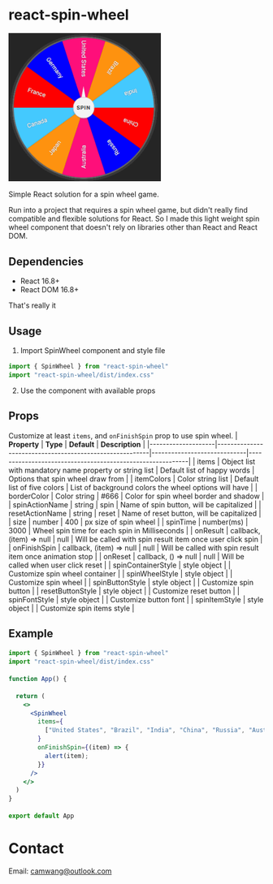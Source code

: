 # react-spin-wheel

<img width=300 src="https://github.com/CamWang/react-spin-wheel/blob/main/public/demo.gif?raw=true">

Simple React solution for a spin wheel game.

Run into a project that requires a spin wheel game, but didn't really find 
compatible and flexible solutions for React. So I made this light weight spin 
wheel component that doesn't rely on libraries other than React and React DOM.

## Dependencies
- React 16.8+
- React DOM 16.8+

That's really it

## Usage

1. Import SpinWheel component and style file
```jsx
import { SpinWheel } from "react-spin-wheel"
import "react-spin-wheel/dist/index.css"
```
2. Use the component with available props

## Props
Customize at least `items`, and `onFinishSpin` prop to use spin wheel.
| **Property**       | **Type**                                                | **Default**                 | **Description**                                           |
|--------------------|---------------------------------------------------------|-----------------------------|-----------------------------------------------------------|
| items              | Object list with mandatory name property or string list | Default list of happy words | Options that spin wheel draw from                         |
| itemColors         | Color string list                                       | Default list of five colors | List of background colors the wheel options will have     |
| borderColor        | Color string                                            | #666                        | Color for spin wheel border and shadow                    |
| spinActionName     | string                                                  | spin                        | Name of spin button, will be capitalized                  |
| resetActionName    | string                                                  | reset                       | Name of reset button, will be capitalized                 |
| size               | number                                                  | 400                         | px size of spin wheel                                     |
| spinTime           | number(ms)                                              | 3000                        | Wheel spin time for each spin in Milliseconds             |
| onResult           | callback, (item) => null                                | null                        | Will be called with spin result item once user click spin |
| onFinishSpin       | callback, (item) => null                                | null                        | Will be called with spin result item once animation stop  |
| onReset            | callback, () => null                                    | null                        | Will be called when user click reset                      |
| spinContainerStyle | style object                                            |                             | Customize spin wheel container                            |
| spinWheelStyle     | style object                                            |                             | Customize spin wheel                                      |
| spinButtonStyle    | style object                                            |                             | Customize spin button                                     |
| resetButtonStyle   | style object                                            |                             | Customize reset button                                    |
| spinFontStyle      | style object                                            |                             | Customize button font                                     |
| spinItemStyle      | style object                                            |                             | Customize spin items style                                |


## Example

```jsx
import { SpinWheel } from "react-spin-wheel"
import "react-spin-wheel/dist/index.css"

function App() {

  return (
    <>
      <SpinWheel 
        items={
          ["United States", "Brazil", "India", "China", "Russia", "Australia", "Japan", "Canada", "France", "Germany"]
        }
        onFinishSpin={(item) => {
          alert(item);
        }}
      />
    </>
  )
}

export default App
```

# Contact
Email: camwang@outlook.com